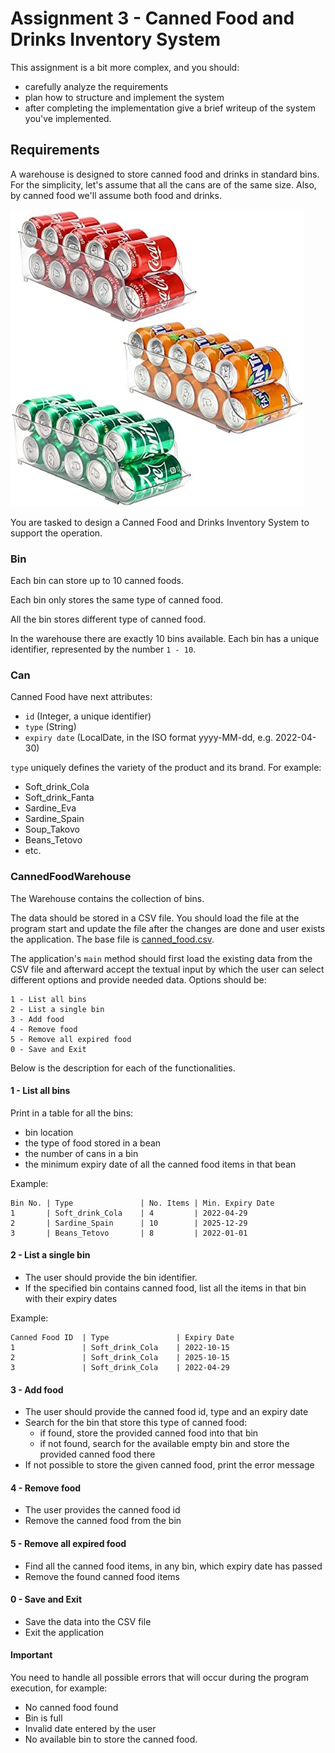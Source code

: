 # Assignment 3 - Canned Food and Drinks Inventory System

This assignment is a bit more complex, and you should:
- carefully analyze the requirements
- plan how to structure and implement the system
- after completing the implementation give a brief writeup of the system you've implemented.

## Requirements
A warehouse is designed to store canned food and drinks in standard bins. 
For the simplicity, let's assume that all the cans are of the same size. Also, by canned food we'll assume both food and drinks.

![Canned food bins](Canned-food-bins.jpg)

You are tasked to design a Canned Food and Drinks Inventory System to support the operation.

### Bin
Each bin can store up to 10 canned foods.

Each bin only stores the same type of canned food.

All the bin stores different type of canned food.

In the warehouse there are exactly 10 bins available. Each bin has a unique identifier, 
represented by the number `1 - 10`.

### Can
Canned Food have next attributes:
- `id` (Integer, a unique identifier)
- `type` (String)
- `expiry date` (LocalDate, in the ISO format yyyy-MM-dd, e.g. 2022-04-30)

`type` uniquely defines the variety of the product and its brand. For example:
- Soft_drink_Cola
- Soft_drink_Fanta
- Sardine_Eva
- Sardine_Spain
- Soup_Takovo
- Beans_Tetovo
- etc.

### CannedFoodWarehouse

The Warehouse contains the collection of bins. 

The data should be stored in a CSV file. You should load the file at the program start and update the file
after the changes are done and user exists the application. The base file is [canned_food.csv](canned_food.csv).

The application's `main` method should first load the existing data from the CSV file and afterward accept the textual input by which the user can select different options 
and provide needed data. Options should be:

```
1 - List all bins
2 - List a single bin
3 - Add food
4 - Remove food
5 - Remove all expired food
0 - Save and Exit
```

Below is the description for each of the functionalities.

#### 1 - List all bins 
Print in a table for all the bins: 
- bin location
- the type of food stored in a bean
- the number of cans in a bin
- the minimum expiry date of all the canned food items in that bean

Example:
```
Bin No. | Type               | No. Items | Min. Expiry Date 
1       | Soft_drink_Cola    | 4         | 2022-04-29
2       | Sardine_Spain      | 10        | 2025-12-29
3       | Beans_Tetovo       | 8         | 2022-01-01
```

#### 2 - List a single bin
- The user should provide the bin identifier.
- If the specified bin contains canned food, list all the items in that bin with their expiry dates

Example:
```
Canned Food ID  | Type               | Expiry Date 
1               | Soft_drink_Cola    | 2022-10-15
2               | Soft_drink_Cola    | 2025-10-15
3               | Soft_drink_Cola    | 2022-04-29
```

#### 3 - Add food
- The user should provide the canned food id, type and an expiry date
- Search for the bin that store this type of canned food:
    - if found, store the provided canned food into that bin
    - if not found, search for the available empty bin and store the provided canned food there
- If not possible to store the given canned food, print the error message

#### 4 - Remove food
- The user provides the canned food id
- Remove the canned food from the bin

#### 5 - Remove all expired food
- Find all the canned food items, in any bin, which expiry date has passed
- Remove the found canned food items

#### 0 - Save and Exit
- Save the data into the CSV file
- Exit the application

#### Important

You need to handle all possible errors that will occur during the program execution, for example:
- No canned food found
- Bin is full
- Invalid date entered by the user
- No available bin to store the canned food.







